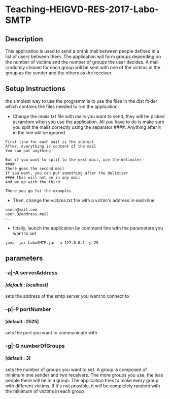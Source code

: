 # Teaching-HEIGVD-RES-2017-Labo-SMTP
## Description
This application is used to send a prank mail between people defined in a list of users between them. The application will form groups depending on the number of victims and the number of groups the user decides. A mail randomly chosen for each group will be sent with one of the victims in the group as the sender and the others as the receiver.

## Setup Instructions
the simplest way to use the programm is to use the files in the dist folder which contains the files needed to run the application.

* Change the *mails.txt* file with mails you want to send, they will be picked at random when you use the application. All you have to do is make sure you split the mails correctly using the separator *####*. Anything after it in the line will be ignored
```
First line for each mail is the subject
After, everything is content of the mail
You can put anything

But if you want to split to the next mail, use the delimiter
####
There goes the second mail
If you want, you can put something after the delimiter
#### this will not be in any mail
And we go with the third

There you go for the examples
```

* Then, change the *victims.txt* file with a victim's address in each line

```
usera@mail.com
user.B@address.mail
...
```

* finally, launch the application by command line with the parameters you want to set

```
java -jar LaboSMTP.jar -a 127.0.0.1 -p 25
```
## parameters
### -a|-A serverAddress
#### _[default : localhost]_
sets the address of the smtp server you want to connect to
### -p|-P portNumber
#### [default : 2525]
sets the port you want to communicate with
### -g|-G numberOfGroups
#### [default : 3]
sets the number of groups you want to set. A group is composed of minimum one sender and two receivers. The more groups you use, the less people there will be in a group. The application tries to make every group with different victims. If it's not possible, it will be completely random with the minimum of victims in each group
